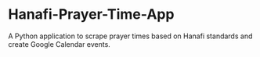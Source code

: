 # Hanafi-Prayer-Time-App
A Python application to scrape prayer times based on Hanafi standards and create Google Calendar events.
